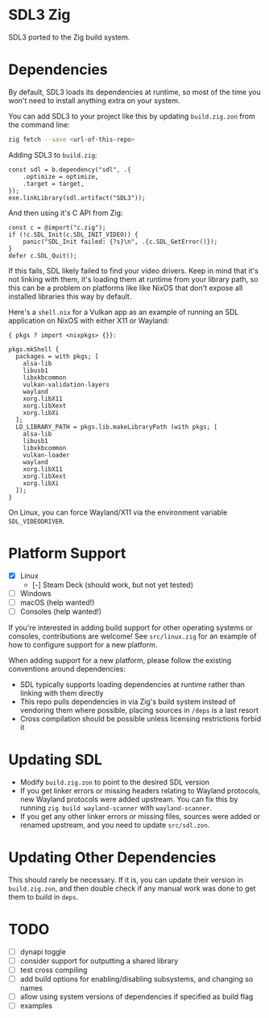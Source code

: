 # SDL3 Zig

SDL3 ported to the Zig build system.

# Dependencies

By default, SDL3 loads its dependencies at runtime, so most of the time you won't need to install anything extra on your system.

You can add SDL3 to your project like this by updating `build.zig.zon` from the command line:
```sh
zig fetch --save <url-of-this-repo>
```

Adding SDL3 to `build.zig`:
```zig
const sdl = b.dependency("sdl", .{
    .optimize = optimize,
    .target = target,
});
exe.linkLibrary(sdl.artifact("SDL3"));
```

And then using it's C API from Zig:
```zig
const c = @import("c.zig");
if (!c.SDL_Init(c.SDL_INIT_VIDEO)) {
    panic("SDL_Init failed: {?s}\n", .{c.SDL_GetError()});
}
defer c.SDL_Quit();
```

If this fails, SDL likely failed to find your video drivers. Keep in mind that it's not linking with them, it's loading them at runtime from your library path, so this can be a problem on platforms like like NixOS that don't expose all installed libraries this way by default.

Here's a `shell.nix` for a Vulkan app as an example of running an SDL application on NixOS with either X11 or Wayland:
```
{ pkgs ? import <nixpkgs> {}}:

pkgs.mkShell {
  packages = with pkgs; [
    alsa-lib
    libusb1
    libxkbcommon
    vulkan-validation-layers
    wayland
    xorg.libX11
    xorg.libXext
    xorg.libXi
  ];
  LD_LIBRARY_PATH = pkgs.lib.makeLibraryPath (with pkgs; [
    alsa-lib
    libusb1
    libxkbcommon
    vulkan-loader
    wayland
    xorg.libX11
    xorg.libXext
    xorg.libXi
  ]);
}
```

On Linux, you can force Wayland/X11 via the environment variable `SDL_VIDEODRIVER`.

# Platform Support

* [x] Linux
	* [-] Steam Deck (should work, but not yet tested)
* [ ] Windows
* [ ] macOS (help wanted!)
* [ ] Consoles (help wanted!)

If you're interested in adding build support for other operating systems or consoles, contributions are welcome! See `src/linux.zig` for an example of how to configure support for a new platform.

When adding support for a new platform, please follow the existing conventions around dependencies:
* SDL typically supports loading dependencies at runtime rather than linking with them directly
* This repo pulls dependencies in via Zig's build system instead of vendoring them where possible, placing sources in `/deps` is a last resort
* Cross compilation should be possible unless licensing restrictions forbid it

# Updating SDL

* Modify `build.zig.zon` to point to the desired SDL version
* If you get linker errors or missing headers relating to Wayland protocols, new Wayland protocols were added upstream. You can fix this by running `zig build wayland-scanner` with `wayland-scanner`.
* If you get any other linker errors or missing files, sources were added or renamed upstream, and you need to update `src/sdl.zon`.

# Updating Other Dependencies

This should rarely be necessary. If it is, you can update their version in `build.zig.zon`, and then double check if any manual work was done to get them to build in `deps`.

# TODO
* [ ] dynapi toggle
* [ ] consider support for outputting a shared library
* [ ] test cross compiling
* [ ] add build options for enabling/disabling subsystems, and changing so names
* [ ] allow using system versions of dependencies if specified as build flag
* [ ] examples
